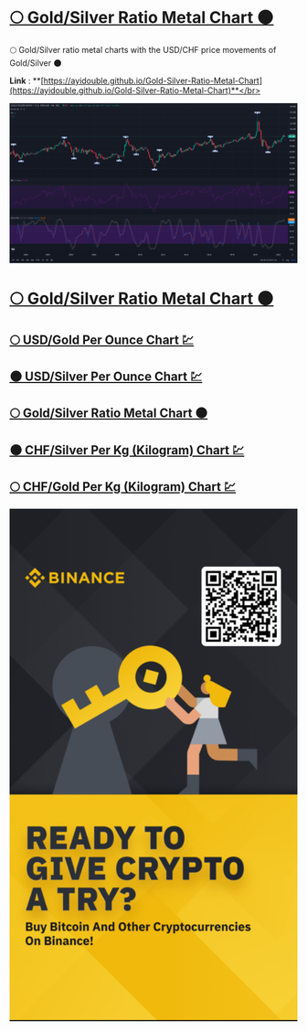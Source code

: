 # [🌕 Gold/Silver Ratio Metal Chart 🌑](https://ayidouble.github.io/Gold-Silver-Ratio-Metal-Chart)
🌕 Gold/Silver ratio metal charts with the USD/CHF price movements of Gold/Silver 🌑

**Link** : **[https://ayidouble.github.io/Gold-Silver-Ratio-Metal-Chart](https://ayidouble.github.io/Gold-Silver-Ratio-Metal-Chart)**</br>

![Gold Silver Ratio Metal Chart CHF Top USD Currency Market Candlestick Price Movement Stoch RSI](Images/Gold-Silver-Ratio-Metal-Chart.png)

# [🌕 Gold/Silver Ratio Metal Chart 🌑](https://ayidouble.github.io/Gold-Silver-Ratio-Metal-Chart)

## [🌕 USD/Gold Per Ounce Chart 💹](https://ayidouble.github.io/Gold-Silver-Ratio-Metal-Chart/USDGOLDOUNCE)

## [🌑 USD/Silver Per Ounce Chart 💹](https://ayidouble.github.io/Gold-Silver-Ratio-Metal-Chart/USDSILVEROUNCE)

## [🌕 Gold/Silver Ratio Metal Chart 🌑](https://ayidouble.github.io/Gold-Silver-Ratio-Metal-Chart/GOLDSILVERRATIO)

## [🌑 CHF/Silver Per Kg (Kilogram) Chart 💹](https://ayidouble.github.io/Gold-Silver-Ratio-Metal-Chart/CHFSILVERKG)

## [🌕 CHF/Gold Per Kg (Kilogram) Chart 💹](https://ayidouble.github.io/Gold-Silver-Ratio-Metal-Chart/CHFGOLDKG)

![Binance Ready to give crypto a try ? buy bitcoin and other cryptocurrencies on binance](Images/binance.jpg)
